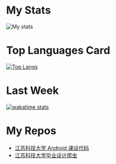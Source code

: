 # My Stats
![My stats](https://github-readme-stats.vercel.app/api?username=cncsl&theme=default&show_icons=true)

# Top Languages Card
[![Top Langs](https://github-readme-stats.vercel.app/api/top-langs/?username=cncsl&exclude_repo=cncsl.github.io)](https://github.com/anuraghazra/github-readme-stats)

# Last Week
[![wakatime stats](https://github-readme-stats.vercel.app/api/wakatime?username=cncsl)](https://github.com/anuraghazra/github-readme-stats)

# My Repos

- [江苏科技大学 Android 课设代码](https://github.com/cncsl/LearnAndroid)
- [江苏科技大学毕业设计爬虫](https://github.com/cncsl/bysjspider)
